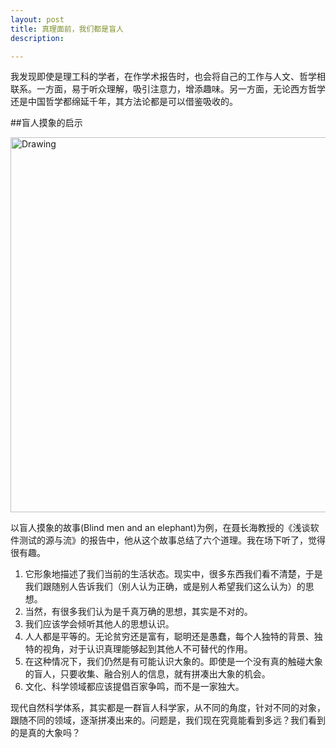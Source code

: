 ```yaml
---
layout: post
title: 真理面前，我们都是盲人
description: 

---
```


我发现即使是理工科的学者，在作学术报告时，也会将自己的工作与人文、哲学相联系。一方面，易于听众理解，吸引注意力，增添趣味。另一方面，无论西方哲学还是中国哲学都绵延千年，其方法论都是可以借鉴吸收的。

##盲人摸象的启示

<img src="{{ site.img_url }}/2014/blind_elephant.png" alt="Drawing" width="600px" />

以盲人摸象的故事(Blind men and an elephant)为例，在聂长海教授的《浅谈软件测试的源与流》的报告中，他从这个故事总结了六个道理。我在场下听了，觉得很有趣。

1. 它形象地描述了我们当前的生活状态。现实中，很多东西我们看不清楚，于是我们跟随别人告诉我们（别人认为正确，或是别人希望我们这么认为）的思想。
2. 当然，有很多我们认为是千真万确的思想，其实是不对的。
3. 我们应该学会倾听其他人的思想认识。
4. 人人都是平等的。无论贫穷还是富有，聪明还是愚蠢，每个人独特的背景、独特的视角，对于认识真理能够起到其他人不可替代的作用。
5. 在这种情况下，我们仍然是有可能认识大象的。即使是一个没有真的触碰大象的盲人，只要收集、融合别人的信息，就有拼凑出大象的机会。
6. 文化、科学领域都应该提倡百家争鸣，而不是一家独大。

现代自然科学体系，其实都是一群盲人科学家，从不同的角度，针对不同的对象，跟随不同的领域，逐渐拼凑出来的。问题是，我们现在究竟能看到多远？我们看到的是真的大象吗？

